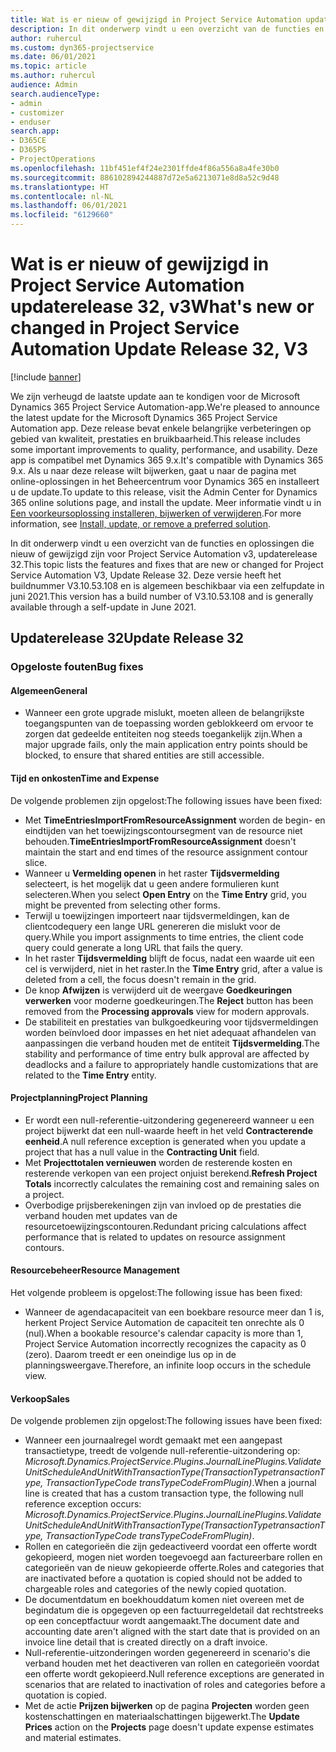 ```yaml
---
title: Wat is er nieuw of gewijzigd in Project Service Automation updaterelease 32, v3
description: In dit onderwerp vindt u een overzicht van de functies en oplossingen die beschikbaar zijn voor Project Service Automation updaterelease 32, v3.
author: ruhercul
ms.custom: dyn365-projectservice
ms.date: 06/01/2021
ms.topic: article
ms.author: ruhercul
audience: Admin
search.audienceType:
- admin
- customizer
- enduser
search.app:
- D365CE
- D365PS
- ProjectOperations
ms.openlocfilehash: 11bf451ef4f24e2301ffde4f86a556a8a4fe30b0
ms.sourcegitcommit: 886102894244887d72e5a6213071e8d8a52c9d48
ms.translationtype: HT
ms.contentlocale: nl-NL
ms.lasthandoff: 06/01/2021
ms.locfileid: "6129660"
---
```

# <a name="whats-new-or-changed-in-project-service-automation-update-release-32-v3"></a><span data-ttu-id="348f5-103">Wat is er nieuw of gewijzigd in Project Service Automation updaterelease 32, v3</span><span class="sxs-lookup"><span data-stu-id="348f5-103">What's new or changed in Project Service Automation Update Release 32, V3</span></span>

[!include [banner](../includes/psa-now-project-operations.md)]

<span data-ttu-id="348f5-104">We zijn verheugd de laatste update aan te kondigen voor de Microsoft Dynamics 365 Project Service Automation-app.</span><span class="sxs-lookup"><span data-stu-id="348f5-104">We're pleased to announce the latest update for the Microsoft Dynamics 365 Project Service Automation app.</span></span> <span data-ttu-id="348f5-105">Deze release bevat enkele belangrijke verbeteringen op gebied van kwaliteit, prestaties en bruikbaarheid.</span><span class="sxs-lookup"><span data-stu-id="348f5-105">This release includes some important improvements to quality, performance, and usability.</span></span> <span data-ttu-id="348f5-106">Deze app is compatibel met Dynamics 365 9.x.</span><span class="sxs-lookup"><span data-stu-id="348f5-106">It's compatible with Dynamics 365 9.x.</span></span> <span data-ttu-id="348f5-107">Als u naar deze release wilt bijwerken, gaat u naar de pagina met online-oplossingen in het Beheercentrum voor Dynamics 365 en installeert u de update.</span><span class="sxs-lookup"><span data-stu-id="348f5-107">To update to this release, visit the Admin Center for Dynamics 365 online solutions page, and install the update.</span></span> <span data-ttu-id="348f5-108">Meer informatie vindt u in [Een voorkeursoplossing installeren, bijwerken of verwijderen](/power-platform/admin/install-remove-preferred-solution).</span><span class="sxs-lookup"><span data-stu-id="348f5-108">For more information, see [Install, update, or remove a preferred solution](/power-platform/admin/install-remove-preferred-solution).</span></span>

<span data-ttu-id="348f5-109">In dit onderwerp vindt u een overzicht van de functies en oplossingen die nieuw of gewijzigd zijn voor Project Service Automation v3, updaterelease 32.</span><span class="sxs-lookup"><span data-stu-id="348f5-109">This topic lists the features and fixes that are new or changed for Project Service Automation V3, Update Release 32.</span></span> <span data-ttu-id="348f5-110">Deze versie heeft het buildnummer V3.10.53.108 en is algemeen beschikbaar via een zelfupdate in juni 2021.</span><span class="sxs-lookup"><span data-stu-id="348f5-110">This version has a build number of V3.10.53.108 and is generally available through a self-update in June 2021.</span></span>

## <a name="update-release-32"></a><span data-ttu-id="348f5-111">Updaterelease 32</span><span class="sxs-lookup"><span data-stu-id="348f5-111">Update Release 32</span></span>

### <a name="bug-fixes"></a><span data-ttu-id="348f5-112">Opgeloste fouten</span><span class="sxs-lookup"><span data-stu-id="348f5-112">Bug fixes</span></span>

#### <a name="general"></a><span data-ttu-id="348f5-113">Algemeen</span><span class="sxs-lookup"><span data-stu-id="348f5-113">General</span></span>

- <span data-ttu-id="348f5-114">Wanneer een grote upgrade mislukt, moeten alleen de belangrijkste toegangspunten van de toepassing worden geblokkeerd om ervoor te zorgen dat gedeelde entiteiten nog steeds toegankelijk zijn.</span><span class="sxs-lookup"><span data-stu-id="348f5-114">When a major upgrade fails, only the main application entry points should be blocked, to ensure that shared entities are still accessible.</span></span>

#### <a name="time-and-expense"></a><span data-ttu-id="348f5-115">Tijd en onkosten</span><span class="sxs-lookup"><span data-stu-id="348f5-115">Time and Expense</span></span>

<span data-ttu-id="348f5-116">De volgende problemen zijn opgelost:</span><span class="sxs-lookup"><span data-stu-id="348f5-116">The following issues have been fixed:</span></span>

- <span data-ttu-id="348f5-117">Met **TimeEntriesImportFromResourceAssignment** worden de begin- en eindtijden van het toewijzingscontoursegment van de resource niet behouden.</span><span class="sxs-lookup"><span data-stu-id="348f5-117">**TimeEntriesImportFromResourceAssignment** doesn't maintain the start and end times of the resource assignment contour slice.</span></span>
- <span data-ttu-id="348f5-118">Wanneer u **Vermelding openen** in het raster **Tijdsvermelding** selecteert, is het mogelijk dat u geen andere formulieren kunt selecteren.</span><span class="sxs-lookup"><span data-stu-id="348f5-118">When you select **Open Entry** on the **Time Entry** grid, you might be prevented from selecting other forms.</span></span>
- <span data-ttu-id="348f5-119">Terwijl u toewijzingen importeert naar tijdsvermeldingen, kan de clientcodequery een lange URL genereren die mislukt voor de query.</span><span class="sxs-lookup"><span data-stu-id="348f5-119">While you import assignments to time entries, the client code query could generate a long URL that fails the query.</span></span>
- <span data-ttu-id="348f5-120">In het raster **Tijdsvermelding** blijft de focus, nadat een waarde uit een cel is verwijderd, niet in het raster.</span><span class="sxs-lookup"><span data-stu-id="348f5-120">In the **Time Entry** grid, after a value is deleted from a cell, the focus doesn't remain in the grid.</span></span>
- <span data-ttu-id="348f5-121">De knop **Afwijzen** is verwijderd uit de weergave **Goedkeuringen verwerken** voor moderne goedkeuringen.</span><span class="sxs-lookup"><span data-stu-id="348f5-121">The **Reject** button has been removed from the **Processing approvals** view for modern approvals.</span></span>
- <span data-ttu-id="348f5-122">De stabiliteit en prestaties van bulkgoedkeuring voor tijdsvermeldingen worden beïnvloed door impasses en het niet adequaat afhandelen van aanpassingen die verband houden met de entiteit **Tijdsvermelding**.</span><span class="sxs-lookup"><span data-stu-id="348f5-122">The stability and performance of time entry bulk approval are affected by deadlocks and a failure to appropriately handle customizations that are related to the **Time Entry** entity.</span></span>

#### <a name="project-planning"></a><span data-ttu-id="348f5-123">Projectplanning</span><span class="sxs-lookup"><span data-stu-id="348f5-123">Project Planning</span></span>

- <span data-ttu-id="348f5-124">Er wordt een null-referentie-uitzondering gegenereerd wanneer u een project bijwerkt dat een null-waarde heeft in het veld **Contracterende eenheid**.</span><span class="sxs-lookup"><span data-stu-id="348f5-124">A null reference exception is generated when you update a project that has a null value in the **Contracting Unit** field.</span></span>
- <span data-ttu-id="348f5-125">Met **Projecttotalen vernieuwen** worden de resterende kosten en resterende verkopen van een project onjuist berekend.</span><span class="sxs-lookup"><span data-stu-id="348f5-125">**Refresh Project Totals** incorrectly calculates the remaining cost and remaining sales on a project.</span></span>
- <span data-ttu-id="348f5-126">Overbodige prijsberekeningen zijn van invloed op de prestaties die verband houden met updates van de resourcetoewijzingscontouren.</span><span class="sxs-lookup"><span data-stu-id="348f5-126">Redundant pricing calculations affect performance that is related to updates on resource assignment contours.</span></span>

#### <a name="resource-management"></a><span data-ttu-id="348f5-127">Resourcebeheer</span><span class="sxs-lookup"><span data-stu-id="348f5-127">Resource Management</span></span>

<span data-ttu-id="348f5-128">Het volgende probleem is opgelost:</span><span class="sxs-lookup"><span data-stu-id="348f5-128">The following issue has been fixed:</span></span>

- <span data-ttu-id="348f5-129">Wanneer de agendacapaciteit van een boekbare resource meer dan 1 is, herkent Project Service Automation de capaciteit ten onrechte als 0 (nul).</span><span class="sxs-lookup"><span data-stu-id="348f5-129">When a bookable resource's calendar capacity is more than 1, Project Service Automation incorrectly recognizes the capacity as 0 (zero).</span></span> <span data-ttu-id="348f5-130">Daarom treedt er een oneindige lus op in de planningsweergave.</span><span class="sxs-lookup"><span data-stu-id="348f5-130">Therefore, an infinite loop occurs in the schedule view.</span></span>

#### <a name="sales"></a><span data-ttu-id="348f5-131">Verkoop</span><span class="sxs-lookup"><span data-stu-id="348f5-131">Sales</span></span>

<span data-ttu-id="348f5-132">De volgende problemen zijn opgelost:</span><span class="sxs-lookup"><span data-stu-id="348f5-132">The following issues have been fixed:</span></span>

- <span data-ttu-id="348f5-133">Wanneer een journaalregel wordt gemaakt met een aangepast transactietype, treedt de volgende null-referentie-uitzondering op: *Microsoft.Dynamics.ProjectService.Plugins.JournalLinePlugins.ValidateUnitScheduleAndUnitWithTransactionType(TransactionTypetransactionType, TransactionTypeCode transTypeCodeFromPlugin)*.</span><span class="sxs-lookup"><span data-stu-id="348f5-133">When a journal line is created that has a custom transaction type, the following null reference exception occurs: *Microsoft.Dynamics.ProjectService.Plugins.JournalLinePlugins.ValidateUnitScheduleAndUnitWithTransactionType(TransactionTypetransactionType, TransactionTypeCode transTypeCodeFromPlugin)*.</span></span>
- <span data-ttu-id="348f5-134">Rollen en categorieën die zijn gedeactiveerd voordat een offerte wordt gekopieerd, mogen niet worden toegevoegd aan factureerbare rollen en categorieën van de nieuw gekopieerde offerte.</span><span class="sxs-lookup"><span data-stu-id="348f5-134">Roles and categories that are inactivated before a quotation is copied should not be added to chargeable roles and categories of the newly copied quotation.</span></span>
- <span data-ttu-id="348f5-135">De documentdatum en boekhouddatum komen niet overeen met de begindatum die is opgegeven op een factuurregeldetail dat rechtstreeks op een conceptfactuur wordt aangemaakt.</span><span class="sxs-lookup"><span data-stu-id="348f5-135">The document date and accounting date aren't aligned with the start date that is provided on an invoice line detail that is created directly on a draft invoice.</span></span>
- <span data-ttu-id="348f5-136">Null-referentie-uitzonderingen worden gegenereerd in scenario's die verband houden met het deactiveren van rollen en categorieën voordat een offerte wordt gekopieerd.</span><span class="sxs-lookup"><span data-stu-id="348f5-136">Null reference exceptions are generated in scenarios that are related to inactivation of roles and categories before a quotation is copied.</span></span>
- <span data-ttu-id="348f5-137">Met de actie **Prijzen bijwerken** op de pagina **Projecten** worden geen kostenschattingen en materiaalschattingen bijgewerkt.</span><span class="sxs-lookup"><span data-stu-id="348f5-137">The **Update Prices** action on the **Projects** page doesn't update expense estimates and material estimates.</span></span>
